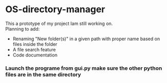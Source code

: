 # OS-directory-manager
This a prototype of my project Iam still working on.<br>
Planning to add:
- Renaming "New folder(s)" in a given path with proper name based on files inside the folder 
- A file search feature
- Code documentation
### Launch the programe from gui.py make sure the other python files are in the same directory<br>
